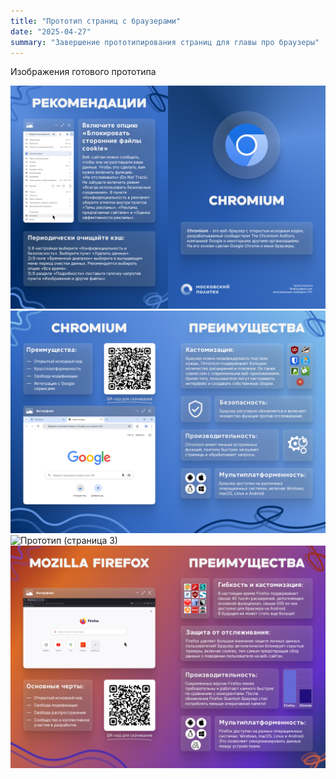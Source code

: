```yaml
---
title: "Прототип страниц с браузерами"
date: "2025-04-27"
summary: "Завершение прототипирования страниц для главы про браузеры"
---
```


Изображения готового прототипа

![Прототип (страница 1)](/images/browsers/page_1.png)
![Прототип (страница 2)](/images/browsers/page_2.png)
![Прототип (страница 3)](/images/browsers/page_3.png)
![Прототип (страница 4)](/images/browsers/page_4.png)